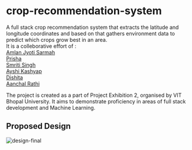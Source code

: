 # crop-recommendation-system
A full stack crop recommendation system that extracts the latitude and longitude coordinates and based on that gathers environment data to predict which crops grow best in an area.  
It is a colleborative effort of :  
[Amlan Jyoti Sarmah](https://github.com/AmlanJSarmah)  
[Prisha](https://github.com/prishabhatia46)  
[Smriti Singh](https://github.com/SmrSingh)  
[Ayshi Kashyap](https://github.com/ayushikashyap1207)  
[Dishita](https://github.com/dishi575)  
[Aanchal Rathi](https://github.com/AanchalRathi) 

The project is created as a part of Project Exhibition 2, organised by VIT Bhopal University. It aims to demonstrate proficiency in areas of full stack development and Machine Learning.

## Proposed Design
![design-final](https://github.com/user-attachments/assets/448cccc5-f57b-49ba-981c-8e8db69c4a34)
